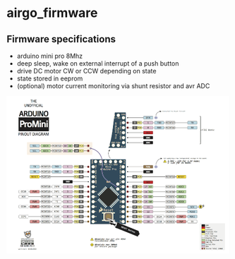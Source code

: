 # airgo_firmware

## Firmware specifications
- arduino mini pro 8Mhz
- deep sleep, wake on external interrupt of a push button
- drive DC motor CW or CCW depending on state
- state stored in eeprom
- (optional) motor current monitoring via shunt resistor and avr ADC


![alt text](./doc/Arduino_Pro_Mini_pinout.png)